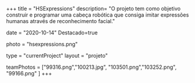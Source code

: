+++
title = "HSExpressions"
description= "O projeto tem como objetivo construir e programar uma cabeça robótica que consiga imitar expressões humanas através de reconhecimento facial." 

date = "2020-10-14" 
Destacado=true

photo = "hsexpressions.png" 

type = "currentProject" 
layout = "projeto" 

teamPhotos = ["99316.png","100213.jpg", "103501.png","103252.png", "99166.png" ] 
+++
